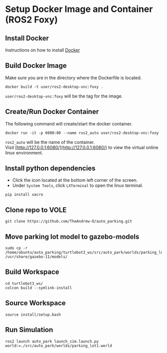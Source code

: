# Setup Docker Image and Container (ROS2 Foxy)

## Install Docker
Instructions on how to install [Docker](https://docs.docker.com/engine/install/)

## Build Docker Image
Make sure you are in the directory where the Dockerfile is located.
```
docker build -t user/ros2-desktop-vnc:foxy .
```
`user/ros2-desktop-vnc:foxy` will be the tag for the image.

## Create/Run Docker Container
The following command will create/start the docker container.
```
docker run -it -p 6080:80 --name ros2_auto user/ros2-desktop-vnc:foxy
```
`ros2_auto` will be the name of the container.<br>
Visit [http://127.0.0.1:6080/](http://127.0.0.1:6080/) to view the virtual online linux environment.

## Install python dependencies
* Click the icon located at the bottom left corner of the screen.
* Under `System Tools`, click `LXTerminal` to open the linux terminal.
```
pip install xacro
```
## Clone repo to VOLE
```
git clone https://github.com/TheAndrew-O/auto_parking.git
```

## Move parking lot model to gazebo-models
```
sudo cp -r /home/ubuntu/auto_parking/turtlebot3_ws/src/auto_park/worlds/parking_lot/ /usr/share/gazebo-11/models/
```

## Build Workspace
```
cd turtlebot3_ws/
colcon build --symlink-install
```

## Source Workspace
```
source install/setup.bash
```

## Run Simulation
```
ros2 launch auto_park launch_sim.launch.py world:=./src/auto_park/worlds/parking_lot1.world
```
